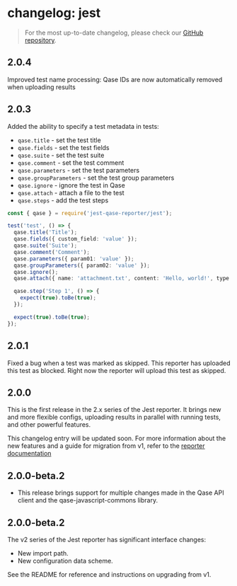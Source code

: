 # changelog: jest

> For the most up-to-date changelog, please check our [GitHub repository](https://github.com/qase-tms/qase-javascript/blob/main/qase-jest/changelog.md).

## 2.0.4
Improved test name processing: Qase IDs are now automatically removed when uploading results

## 2.0.3

Added the ability to specify a test metadata in tests:

- `qase.title` - set the test title
- `qase.fields` - set the test fields
- `qase.suite` - set the test suite
- `qase.comment` - set the test comment
- `qase.parameters` - set the test parameters
- `qase.groupParameters` - set the test group parameters
- `qase.ignore` - ignore the test in Qase
- `qase.attach` - attach a file to the test
- `qase.steps` - add the test steps

```ts
const { qase } = require('jest-qase-reporter/jest');

test('test', () => {
  qase.title('Title');
  qase.fields({ custom_field: 'value' });
  qase.suite('Suite');
  qase.comment('Comment');
  qase.parameters({ param01: 'value' });
  qase.groupParameters({ param02: 'value' });
  qase.ignore();
  qase.attach({ name: 'attachment.txt', content: 'Hello, world!', type: 'text/plain' });

  qase.step('Step 1', () => {
    expect(true).toBe(true);
  });

  expect(true).toBe(true);
});
```

## 2.0.1

Fixed a bug when a test was marked as skipped.
This reporter has uploaded this test as blocked.
Right now the reporter will upload this test as skipped.

## 2.0.0

This is the first release in the 2.x series of the Jest reporter.
It brings new and more flexible configs, uploading results in parallel with running tests,
and other powerful features.

This changelog entry will be updated soon.
For more information about the new features and a guide for migration from v1, refer to the
[reporter documentation](https://github.com/qase-tms/qase-javascript/tree/main/qase-jest#readme)

## 2.0.0-beta.2

* This release brings support for multiple changes made in the Qase API client
  and the qase-javascript-commons library.

## 2.0.0-beta.2

The v2 series of the Jest reporter has significant interface changes:

* New import path.
* New configuration data scheme.

See the README for reference and instructions on upgrading from v1.
